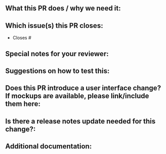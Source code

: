 ## What this PR does / why we need it:

## Which issue(s) this PR closes:

- Closes #

## Special notes for your reviewer:

## Suggestions on how to test this:

## Does this PR introduce a user interface change? If mockups are available, please link/include them here:

## Is there a release notes update needed for this change?:

## Additional documentation:
